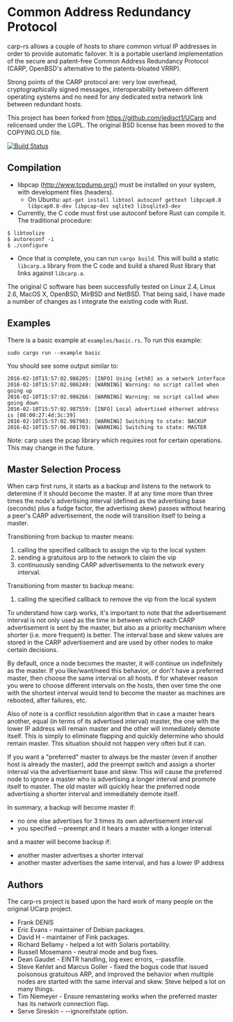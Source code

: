 # Common Address Redundancy Protocol

carp-rs allows a couple of hosts to share common virtual IP addresses in order
to provide automatic failover. It is a portable userland implementation of the
secure and patent-free Common Address Redundancy Protocol (CARP, OpenBSD's
alternative to the patents-bloated VRRP).

Strong points of the CARP protocol are: very low overhead, cryptographically
signed messages, interoperability between different operating systems and no
need for any dedicated extra network link between redundant hosts.

This project has been forked from https://github.com/jedisct1/UCarp and
relicensed under the LGPL. The original BSD license has been moved to
the COPYING.OLD file.

[![Build Status](https://travis-ci.org/hjr3/carp-rs.svg?branch=master)](https://travis-ci.org/hjr3/carp-rs)

## Compilation

   * libpcap (http://www.tcpdump.org/) must be installed on your system, with
   development files (headers).
      * On Ubuntu: `apt-get install libtool autoconf gettext libpcap0.8 libpcap0.8-dev libpcap-dev sqlite3 libsqlite3-dev`
   * Currently, the C code must first use autoconf before Rust can compile it. The traditional procedure:
```
$ libtoolize
$ autoreconf -i
$ ./configure
```
   * Once that is complete, you can run `cargo build`. This will build a static
   `libcarp.a` library from the C code and build a shared Rust library that
   links against `libcarp.a`.

The original C software has been successfully tested on Linux 2.4, Linux 2.6, MacOS X,
OpenBSD, MirBSD and NetBSD. That being said, I have made a number of changes as
I integrate the existing code with Rust.

## Examples

There is a basic example at `examples/basic.rs`. To run this example:

```
sudo cargo run --example basic
```

You should see some output similar to:

```
2016-02-10T15:57:02.986205: [INFO] Using [eth0] as a network interface
2016-02-10T15:57:02.986249: [WARNING] Warning: no script called when going up
2016-02-10T15:57:02.986266: [WARNING] Warning: no script called when going down
2016-02-10T15:57:02.987559: [INFO] Local advertised ethernet address is [08:00:27:4d:3c:39]
2016-02-10T15:57:02.987983: [WARNING] Switching to state: BACKUP
2016-02-10T15:57:06.001703: [WARNING] Switching to state: MASTER
```

Note: carp uses the pcap library which requires root for certain operations.
This may change in the future.

## Master Selection Process

When carp first runs, it starts as a backup and listens to the network
to determine if it should become the master.  If at any time more than
three times the node's advertising interval (defined as the advertising
base (seconds) plus a fudge factor, the advertising skew) passes without
hearing a peer's CARP advertisement, the node will transition itself to
being a master.

Transitioning from backup to master means:

   1. calling the specified callback to assign the vip to the local system
   2. sending a gratuitous arp to the network to claim the vip
   3. continuously sending CARP advertisements to the network every interval.

Transitioning from master to backup means:

   1. calling the specified callback to remove the vip from the local system

To understand how carp works, it's important to note that the
advertisement interval is not only used as the time in between which
each CARP advertisement is sent by the master, but also as a priority
mechanism where shorter (i.e. more frequent) is better.  The interval
base and skew values are stored in the CARP advertisement and are used
by other nodes to make certain decisions.

By default, once a node becomes the master, it will continue on
indefinitely as the master.  If you like/want/need this behavior, or don't
have a preferred master, then choose the same interval on all hosts.
If for whatever reason you were to choose different intervals on the
hosts, then over time the one with the shortest interval would tend to
become the master as machines are rebooted, after failures, etc.

Also of note is a conflict resolution algorithm that in case a master
hears another, equal (in terms of its advertised interval) master, the
one with the lower IP address will remain master and the other will
immediately demote itself.  This is simply to eliminate flapping and
quickly determine who should remain master.  This situation should not
happen very often but it can.

If you want a "preferred" master to always be the master (even if another
host is already the master), add the preempt switch and
assign a shorter interval via the advertisement base and
skew.  This will cause the preferred node to ignore a
master who is advertising a longer interval and promote itself to master.
The old master will quickly hear the preferred node advertising a shorter
interval and immediately demote itself.

In summary, a backup will become master if:

   * no one else advertises for 3 times its own advertisement interval
   * you specified --preempt and it hears a master with a longer interval

and a master will become backup if:

   *  another master advertises a shorter interval
   *  another master advertises the same interval, and has a lower IP address

## Authors

The carp-rs project is based upon the hard work of many people on the original UCarp project.

   * Frank DENIS <j at pureftpd dot org>
   * Eric Evans <eevans at sym-link dot com> - maintainer of Debian packages.
   * David H <dmalloc at users dot sf dot net> - maintainer of Fink packages.
   * Richard Bellamy <richard dot bellamy at virgin dot net> - helped a lot with Solaris portability.
   * Russell Mosemann - neutral mode and bug fixes.
   * Dean Gaudet <dean at arctic dot org> - EINTR handling, log exec errors, --passfile.
   * Steve Kehlet and Marcus Goller - fixed the bogus code that issued poisonous
     gratuitous ARP, and improved the behavior when multiple nodes are started
     with the same interval and skew.  Steve helped a lot on many things.
   * Tim Niemeyer <niemeyer at kdo dot de> - Ensure remastering works when the
     preferred master has its network connection flap.
   * Serve Sireskin - --ignoreifstate option.
